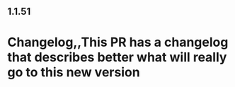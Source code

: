
## 1.1.51

# Changelog,,This PR has a changelog that describes better what will really go to this new version
                